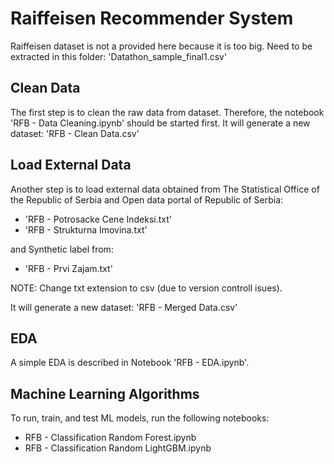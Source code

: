 # Raiffeisen Recommender System

Raiffeisen dataset is not a provided here because it is too big.
Need to be extracted in this folder: 'Datathon_sample_final1.csv'

## Clean Data

The first step is to clean the raw data from dataset.
Therefore, the notebook 'RFB - Data Cleaning.ipynb' should be started first.
It will generate a new dataset: 'RFB - Clean Data.csv'

## Load External Data

Another step is to load external data obtained from The Statistical Office of the Republic of Serbia and Open data portal of Republic of Serbia:

- 'RFB - Potrosacke Cene Indeksi.txt'
- 'RFB - Strukturna Imovina.txt'

and Synthetic label from:

- 'RFB - Prvi Zajam.txt'

NOTE: Change txt extension to csv (due to version controll isues).

It will generate a new dataset: 'RFB - Merged Data.csv'

## EDA

A simple EDA is described in Notebook 'RFB - EDA.ipynb'.

## Machine Learning Algorithms

To run, train, and test ML models, run the following notebooks:

- RFB - Classification Random Forest.ipynb
- RFB - Classification Random LightGBM.ipynb
